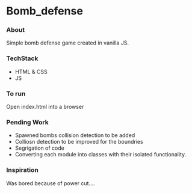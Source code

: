 # Bomb_defense


### About
Simple bomb defense game created in vanilla JS.


### TechStack
- HTML & CSS
- JS



### To run
Open index.html into a browser



### Pending Work
- Spawned bombs collision detection to be added
- Colliosn detection to be improved for the boundries
- Segrigation of code
- Converting each module into classes with their isolated functionality.


### Inspiration
Was bored because of power cut....

